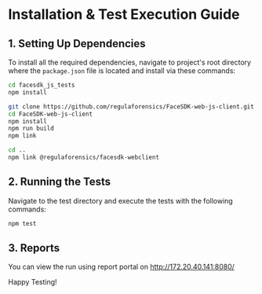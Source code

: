 # Installation & Test Execution Guide

## 1. Setting Up Dependencies
To install all the required dependencies, navigate to project's root directory where the `package.json` file is located and install via these commands:

```Bash
cd facesdk_js_tests
npm install
```
```sh
git clone https://github.com/regulaforensics/FaceSDK-web-js-client.git
cd FaceSDK-web-js-client
npm install
npm run build
npm link
```
```Bash
cd ..
npm link @regulaforensics/facesdk-webclient
```
## 2. Running the Tests
Navigate to the test directory and execute the tests with the following commands:

```sh
npm test
```

## 3. Reports
You can view the run using report portal on http://172.20.40.141:8080/


Happy Testing!
